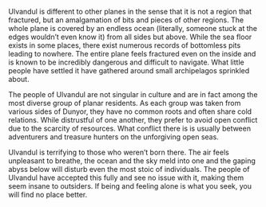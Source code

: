 Ulvandul is different to other planes in the sense that it is not a region that fractured, but an amalgamation of bits and pieces of other regions. The whole plane is covered by an endless ocean (literally, someone stuck at the edges wouldn’t even know it) from all sides but above. While the sea floor exists in some places, there exist numerous records of bottomless pits leading to nowhere. The entire plane feels fractured even on the inside and is known to be incredibly dangerous and difficult to navigate. What little people have settled it have gathered around small archipelagos sprinkled about.

The people of Ulvandul are not singular in culture and are in fact among the most diverse group of planar residents. As each group was taken from various sides of Dunyor, they have no common roots and often share cold relations. While distrustful of one another, they prefer to avoid open conflict due to the scarcity of resources. What conflict there is is usually between adventurers and treasure hunters on the unforgiving open seas.

Ulvandul is terrifying to those who weren’t born there. The air feels unpleasant to breathe, the ocean and the sky meld into one and the gaping abyss below will disturb even the most stoic of individuals. The people of Ulvandul have accepted this fully and see no issue with it, making them seem insane to outsiders. If being and feeling alone is what you seek, you will find no place better.
